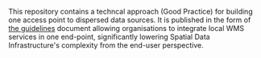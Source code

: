 This repository contains a techncal approach (Good Practice) for building one access point to dispersed data sources. It is published in the form of [the guidelines](https://github.com/marty1357/gp-single-access-point/blob/main/gp-single-access-point.md) document allowing organisations to integrate local WMS services in one end-point, significantly lowering Spatial Data Infrastructure's complexity from the end-user perspective.
